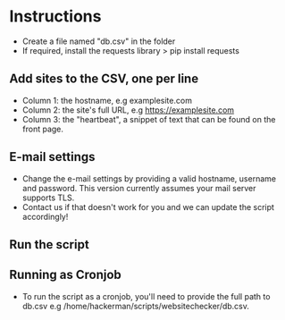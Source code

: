 # Instructions
- Create a file named "db.csv" in the folder
- If required, install the requests library > pip install requests
  
## Add sites to the CSV, one per line
- Column 1: the hostname, e.g examplesite.com
- Column 2: the site's full URL, e.g https://examplesite.com
- Column 3: the "heartbeat", a snippet of text that can be found on the front page.

## E-mail settings
- Change the e-mail settings by providing a valid hostname, username and password. This version currently assumes your mail server supports TLS.
- Contact us if that doesn't work for you and we can update the script accordingly!

## Run the script

## Running as Cronjob
- To run the script as a cronjob, you'll need to provide the full path to db.csv e.g /home/hackerman/scripts/websitechecker/db.csv.
